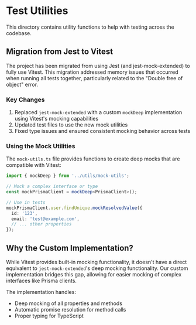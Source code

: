 # Test Utilities

This directory contains utility functions to help with testing across the codebase.

## Migration from Jest to Vitest

The project has been migrated from using Jest (and jest-mock-extended) to fully use Vitest. This migration addressed memory issues that occurred when running all tests together, particularly related to the "Double free of object" error.

### Key Changes

1. Replaced `jest-mock-extended` with a custom `mockDeep` implementation using Vitest's mocking capabilities
2. Updated test files to use the new mock utilities
3. Fixed type issues and ensured consistent mocking behavior across tests

### Using the Mock Utilities

The `mock-utils.ts` file provides functions to create deep mocks that are compatible with Vitest:

```typescript
import { mockDeep } from '../utils/mock-utils';

// Mock a complex interface or type
const mockPrismaClient = mockDeep<PrismaClient>();

// Use in tests
mockPrismaClient.user.findUnique.mockResolvedValue({
  id: '123',
  email: 'test@example.com',
  // ... other properties
});
```

## Why the Custom Implementation?

While Vitest provides built-in mocking functionality, it doesn't have a direct equivalent to `jest-mock-extended`'s deep mocking functionality. Our custom implementation bridges this gap, allowing for easier mocking of complex interfaces like Prisma clients.

The implementation handles:
- Deep mocking of all properties and methods
- Automatic promise resolution for method calls
- Proper typing for TypeScript 